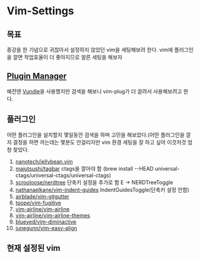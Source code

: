 # Vim-Settings

## 목표

종강을 한 기념으로 귀찮아서 설정하지 않았던 vim을 세팅해보려 한다.
vim에 플러그인을 깔면 작업효율이 더 좋아지므로 얼른 세팅을 해보자

## [Plugin Manager](https://github.com/junegunn/vim-plug)

예전엔 [Vundle](https://github.com/VundleVim/Vundle.vim)을 사용했지만 검색을 해보니 vim-plug가 더 끌려서 사용해보려고 한다.

## 플러그인

어떤 플러그인을 설치할지 몇일동안 검색을 하며 고민을 해보았다.(어떤 플러그인을 깔지 결정을 하면 까는데는 몇분도 안걸리지만 vim 환경 세팅을 잘 하고 싶어 이것저것 엄청 찾았다.

1. [nanotech/jellybean.vim](https://github.com/nanotech/jellybeans.vim)
2. [majutsushi/tagbar](https://github.com/majutsushi/tagbar)
    ctags을 깔아야 함 (brew install --HEAD universal-ctags/universal-ctags/universal-ctags)
3. [scrooloose/nerdtree](https://github.com/preservim/nerdtree)
    단축키 설정을 추가로 함 
    E -> NERDTreeToggle
4. [nathanaelkane/vim-indent-guides](https://github.com/nathanaelkane/vim-indent-guides)
    IndentGuidesToggle(단축키 설정 안함)
5. [airblade/vim-gitgutter](https://github.com/airblade/vim-gitgutter)
6. [tpope/vim-fugitive](https://github.com/tpope/vim-fugitive)
7. [vim-airline/vim-airline](https://github.com/vim-airline/vim-airline/vim-airline)
8. [vim-airline/vim-airline-themes](https://github.com/vim-airline/vim-airline-themes)
9. [blueyed/vim-diminactive](https://github.com/blueyed/vim-diminactive)
10. [junegunn/vim-easy-align](https://github.com/junegunn/vim-easy-align)


## 현재 설정된 vim

